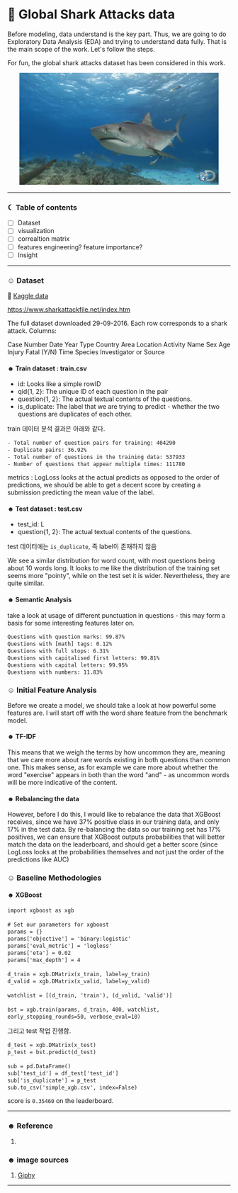 # 🦈 Global Shark Attacks data

Before modeling, data understand is the key part. Thus, we are going to do Exploratory Data Analysis (EDA) and trying to understand data fully. 
That is the main scope of the work. Let's follow the steps. 

For fun, the global shark attacks dataset has been considered in this work. 


<p align="center">
<img src="/images/shark.gif" width="450">
</p>



-----------------------------------------------------------------------

### ☾ Table of contents
- [ ] Dataset
- [ ] visualization 
- [ ] correaltion matrix 
- [ ] features engineering? feature importance?
- [ ] Insight

-----------------------------------------------------------------------

### ☺︎ Dataset

🦆 [Kaggle data](https://www.kaggle.com/datasets/teajay/global-shark-attacks)

https://www.sharkattackfile.net/index.htm


The full dataset downloaded 29-09-2016. Each row corresponds to a shark attack. Columns:

Case Number
Date
Year
Type
Country
Area
Location
Activity
Name
Sex
Age
Injury
Fatal (Y/N)
Time
Species
Investigator or Source





#### ☻ Train dataset : train.csv 

+ id: Looks like a simple rowID
+ qid{1, 2}: The unique ID of each question in the pair
+ question{1, 2}: The actual textual contents of the questions.
+ is_duplicate: The label that we are trying to predict - whether the two questions are duplicates of each other.

train 데이터 분석 결과은 아래와 같다. 

```
- Total number of question pairs for training: 404290
- Duplicate pairs: 36.92%
- Total number of questions in the training data: 537933
- Number of questions that appear multiple times: 111780
```

metrics : LogLoss looks at the actual predicts as opposed to the order of predictions, we should be able to get a decent score by creating a submission predicting the mean value of the label.


#### ☻ Test dataset : test.csv 

+ test_id: L
+ question{1, 2}: The actual textual contents of the questions.

test 데이터에는 `is_duplicate`,  즉 label이 존재하지 않음 

We see a similar distribution for word count, with most questions being about 10 words long. It looks to me like the distribution of the training set seems more "pointy", while on the test set it is wider. Nevertheless, they are quite similar.


#### ☻ Semantic Analysis
take a look at usage of different punctuation in questions - this may form a basis for some interesting features later on.

```
Questions with question marks: 99.87%
Questions with [math] tags: 0.12%
Questions with full stops: 6.31%
Questions with capitalised first letters: 99.81%
Questions with capital letters: 99.95%
Questions with numbers: 11.83%
```

### ☺︎ Initial Feature Analysis
Before we create a model, we should take a look at how powerful some features are. I will start off with the word share feature from the benchmark model.

#### ☻ TF-IDF
This means that we weigh the terms by how uncommon they are, meaning that we care more about rare words existing in both questions than common one. This makes sense, as for example we care more about whether the word "exercise" appears in both than the word "and" - as uncommon words will be more indicative of the content.


#### ☻ Rebalancing the data 
However, before I do this, I would like to rebalance the data that XGBoost receives, since we have 37% positive class in our training data, and only 17% in the test data. By re-balancing the data so our training set has 17% positives, we can ensure that XGBoost outputs probabilities that will better match the data on the leaderboard, and should get a better score (since LogLoss looks at the probabilities themselves and not just the order of the predictions like AUC)


### ☺︎ Baseline Methodologies
#### ☻ XGBoost

```
import xgboost as xgb

# Set our parameters for xgboost
params = {}
params['objective'] = 'binary:logistic'
params['eval_metric'] = 'logloss'
params['eta'] = 0.02
params['max_depth'] = 4

d_train = xgb.DMatrix(x_train, label=y_train)
d_valid = xgb.DMatrix(x_valid, label=y_valid)

watchlist = [(d_train, 'train'), (d_valid, 'valid')]

bst = xgb.train(params, d_train, 400, watchlist, early_stopping_rounds=50, verbose_eval=10)
```
그리고 test 작업 진행함.
```
d_test = xgb.DMatrix(x_test)
p_test = bst.predict(d_test)

sub = pd.DataFrame()
sub['test_id'] = df_test['test_id']
sub['is_duplicate'] = p_test
sub.to_csv('simple_xgb.csv', index=False)
```

score is `0.35460` on the leaderboard. 


-----------------------------------------------------------------------

### ☻ Reference
1. [ ]( )


### ☻ image sources
1. [Giphy](https://giphy.com/search/sesame-street)

-----------------------------------



